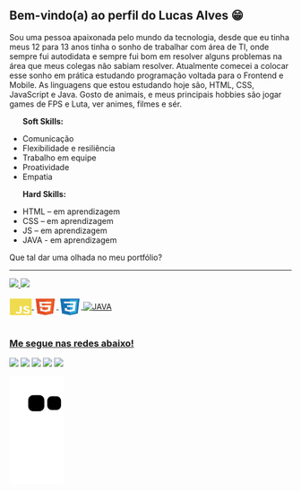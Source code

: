 ## Bem-vindo(a) ao perfil do Lucas Alves 😁

Sou uma pessoa apaixonada pelo mundo da tecnologia, desde que eu tinha meus 12 para 13 anos tinha o sonho de trabalhar com área de TI, onde sempre fui autodidata e sempre fui bom em resolver alguns problemas na área que meus colegas não sabiam resolver. Atualmente comecei a colocar esse sonho em prática estudando programação voltada para o Frontend e Mobile. As linguagens que estou estudando hoje são, HTML, CSS, JavaScript e Java. Gosto de animais, e meus principais hobbies são jogar games de FPS e Luta, ver animes, filmes e sér.

<strong><p><ul>Soft Skills:</p></strong>
<li>	Comunicação</li>
<li>	Flexibilidade e resiliência</li>
<li>	Trabalho em equipe</li>
<li>	Proatividade</li>
<li>	Empatia</li></ul>

<strong><p><ul> Hard Skills:</p></strong>

<li>	HTML – em aprendizagem</li>
<li>	CSS – em aprendizagem</li>
<li>	JS – em aprendizagem</li>
<li>	JAVA - em aprendizagem</li>
</ul>
Que tal dar uma olhada no meu portfólio?<hr>



 <div>
   <a href="https://github.com/Lucas-DSA">
   <img height="180em" src="https://github-readme-stats.vercel.app/api?username=Lucas-DSA&show_icons=true&theme=radical&include_all_commits=true&count_private=true"/>
   <img height="180em" src="https://github-readme-stats.vercel.app/api/top-langs/?username=Lucas-DSA&layout=compact&langs_count=6&theme=radical"/>

</div>
<div style="display: inline_block"><br>
  <img align="center" alt="Js" height="30" width="40" src="https://raw.githubusercontent.com/devicons/devicon/master/icons/javascript/javascript-plain.svg">
  <img align="center" alt="HTML" height="30" width="40" src="https://raw.githubusercontent.com/devicons/devicon/master/icons/html5/html5-original.svg">
  <img align="center" alt="CSS" height="30" width="40" src="https://raw.githubusercontent.com/devicons/devicon/master/icons/css3/css3-original.svg">
  <img align="center" alt="JAVA" height="30" width="40" src="https://cdn.jsdelivr.net/gh/devicons/devicon/icons/java/java-original.svg" />
         
</div>
 
 <br>
 
  ### Me segue nas redes abaixo!
 
<div> 
  <a href="" target="_blank"><img src="https://img.shields.io/badge/YouTube-FF0000?style=for-the-badge&logo=youtube&logoColor=white" target="_blank"></a>
  <a href="https://www.instagram.com/lucas_alvespdq/" target="_blank"><img src="https://img.shields.io/badge/-Instagram-%23E4405F?style=for-the-badge&logo=instagram&logoColor=white" target="_blank"></a>
  <a href="" target="_blank"><img src="https://img.shields.io/badge/Discord-7289DA?style=for-the-badge&logo=discord&logoColor=white" target="_blank"></a> 
  <a href = "mailto:lucasalvespdq@hotmail.com"><img src="https://img.shields.io/badge/-Gmail-%23333?style=for-the-badge&logo=gmail&logoColor=white" target="_blank"></a>
  <a href="https://www.linkedin.com/in/lucas-da-silva-alves-8a6739189/" target="_blank"><img src="https://img.shields.io/badge/-LinkedIn-%230077B5?style=for-the-badge&logo=linkedin&logoColor=white" target="_blank"></a> 
 
  ![Snake animation](https://github.com/Lucas-DSA/Lucas-DSA/blob/output/github-contribution-grid-snake.svg)

</div>

